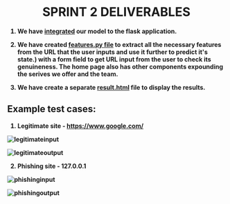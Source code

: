 <p>
  <h1 align="center"><b>SPRINT 2 DELIVERABLES</h1>
</p>

1. We have [integrated](https://github.com/IBM-EPBL/IBM-Project-14297-1659548839/blob/main/project%20development/sprint%202/app.py) our model to the flask application.

2. We have created [features.py file](https://github.com/IBM-EPBL/IBM-Project-14297-1659548839/blob/main/project%20development/sprint%202/features.py) to extract all the necessary features from the URL that the user inputs and use it further to predict it's state.) with a form field to get URL input from the user to check its genuineness. The home page also has other components expounding the serives we offer and the team.

3. We have create a separate [result.html](https://github.com/IBM-EPBL/IBM-Project-14297-1659548839/blob/main/project%20development/sprint%202/result.html) file to display the results.

<h2>Example test cases:</h2>

1. Legitimate site - https://www.google.com/

![legitimateinput](https://user-images.githubusercontent.com/64459672/200134606-b80794c9-b000-4dcb-8aba-a9a2f70ad89a.png)

![legitimateoutput](https://user-images.githubusercontent.com/64459672/200134614-430041f0-f0fa-4304-8060-abc862b34bcc.png)

2. Phishing site - 127.0.0.1 

![phishinginput](https://user-images.githubusercontent.com/64459672/200134619-7707977b-4db2-4732-bccd-802c917dfbf7.png)

![phishingoutput](https://user-images.githubusercontent.com/64459672/200134622-4c43300f-dd5b-46f3-b91d-b809fa70fc65.png)
